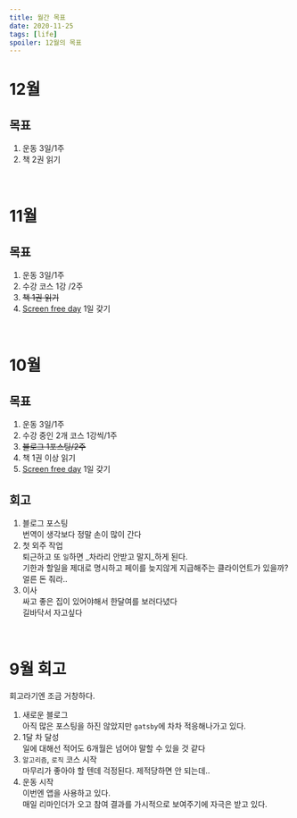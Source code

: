 ```yaml
---
title: 월간 목표
date: 2020-11-25
tags: [life]
spoiler: 12월의 목표
---
```


# 12월
## 목표
1. 운동 3일/1주
1. 책 2권 읽기

&nbsp;

# 11월
## 목표
1. 운동 3일/1주
1. 수강 코스 1강 /2주
1. ~~책 1권 읽기~~
1. [Screen free day](https://www.screenfree.org/saturdays/) 1일 갖기

&nbsp;

# 10월
## 목표
1. 운동 3일/1주
1. 수강 중인 2개 코스 1강씩/1주
1. ~~블로그 1포스팅/2주~~
1. 책 1권 이상 읽기
1. [Screen free day](https://www.screenfree.org/saturdays/) 1일 갖기

## 회고
1. 블로그 포스팅  
번역이 생각보다 정말 손이 많이 간다
1. 첫 외주 작업  
    퇴근하고 또 `일`하면 _차라리 안받고 말지_하게 된다.  
    기한과 할일을 제대로 명시하고 페이를 늦지않게 지급해주는 클라이언트가 있을까?  
    얼른 돈 줘라..
1. 이사  
    싸고 좋은 집이 있어야해서 한달여를 보러다녔다  
    길바닥서 자고싶다

&nbsp;

# 9월 회고
회고라기엔 조금 거창하다.
1. 새로운 블로그  
    아직 많은 포스팅을 하진 않았지만 `gatsby`에 차차 적응해나가고 있다.
1. 1달 차 달성  
    일에 대해선 적어도 6개월은 넘어야 말할 수 있을 것 같다
1. `알고리즘`, `로직` 코스 시작  
    마무리가 좋아야 할 텐데 걱정된다. 제적당하면 안 되는데..
1. 운동 시작  
    이번엔 앱을 사용하고 있다.  
    매일 리마인더가 오고 참여 결과를 가시적으로 보여주기에 자극은 받고 있다.